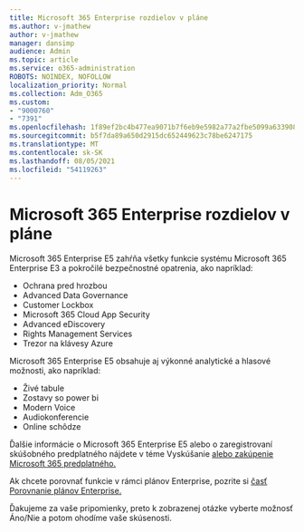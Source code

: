 ```yaml
---
title: Microsoft 365 Enterprise rozdielov v pláne
ms.author: v-jmathew
author: v-jmathew
manager: dansimp
audience: Admin
ms.topic: article
ms.service: o365-administration
ROBOTS: NOINDEX, NOFOLLOW
localization_priority: Normal
ms.collection: Adm_O365
ms.custom:
- "9000760"
- "7391"
ms.openlocfilehash: 1f89ef2bc4b477ea9071b7f6eb9e5982a77a2fbe5099a633908b5026ccaf26b1
ms.sourcegitcommit: b5f7da89a650d2915dc652449623c78be6247175
ms.translationtype: MT
ms.contentlocale: sk-SK
ms.lasthandoff: 08/05/2021
ms.locfileid: "54119263"
---
```

# <a name="microsoft-365-enterprise-plan-differences"></a>Microsoft 365 Enterprise rozdielov v pláne

Microsoft 365 Enterprise E5 zahŕňa všetky funkcie systému Microsoft 365 Enterprise E3 a pokročilé bezpečnostné opatrenia, ako napríklad:

- Ochrana pred hrozbou
- Advanced Data Governance
- Customer Lockbox
- Microsoft 365 Cloud App Security
- Advanced eDiscovery
- Rights Management Services
- Trezor na klávesy Azure

Microsoft 365 Enterprise E5 obsahuje aj výkonné analytické a hlasové možnosti, ako napríklad:

- Živé tabule
- Zostavy so power bi
- Modern Voice
- Audiokonferencie
- Online schôdze

Ďalšie informácie o Microsoft 365 Enterprise E5 alebo o zaregistrovaní skúšobného predplatného nájdete v téme Vyskúšanie [alebo zakúpenie Microsoft 365 predplatného.](https://go.microsoft.com/fwlink/?linkid=2099673)

Ak chcete porovnať funkcie v rámci plánov Enterprise, pozrite si [časť Porovnanie plánov Enterprise.](https://go.microsoft.com/fwlink/?linkid=2097200)

Ďakujeme za vaše pripomienky, preto k zobrazenej otázke vyberte možnosť Áno/Nie a potom ohodíme vaše skúsenosti.
